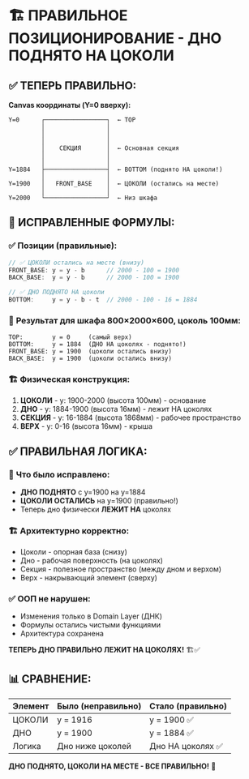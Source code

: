 # 🏗️ ПРАВИЛЬНОЕ ПОЗИЦИОНИРОВАНИЕ - ДНО ПОДНЯТО НА ЦОКОЛИ

## ✅ **ТЕПЕРЬ ПРАВИЛЬНО:**

**Canvas координаты (Y=0 вверху):**

```
Y=0      ┌─────────────────┐  ← TOP 
         │                 │
         │                 │
         │                 │
         │    СЕКЦИЯ       │  ← Основная секция 
         │                 │
         │                 │
Y=1884   ├─────────────────┤  ← BOTTOM (поднято НА цоколи!)
         │                 │
Y=1900   │   FRONT_BASE    │  ← ЦОКОЛИ (остались на месте)
         │                 │
Y=2000   └─────────────────┘  ← Низ шкафа
```

## 🔧 **ИСПРАВЛЕННЫЕ ФОРМУЛЫ:**

### ✅ **Позиции (правильные):**

```javascript
// ✅ ЦОКОЛИ остались на месте (внизу)
FRONT_BASE: y = y - b      // 2000 - 100 = 1900
BACK_BASE:  y = y - b      // 2000 - 100 = 1900

// ✅ ДНО ПОДНЯТО НА цоколи 
BOTTOM:     y = y - b - t  // 2000 - 100 - 16 = 1884
```

### 📐 **Результат для шкафа 800×2000×600, цоколь 100мм:**

```
TOP:        y = 0     (самый верх)
BOTTOM:     y = 1884  (ДНО НА цоколях - поднято!)
FRONT_BASE: y = 1900  (цоколи остались внизу)
BACK_BASE:  y = 1900  (цоколи остались внизу)
```

### 🏗️ **Физическая конструкция:**

1. **ЦОКОЛИ** - y: 1900-2000 (высота 100мм) - основание
2. **ДНО** - y: 1884-1900 (высота 16мм) - лежит НА цоколях
3. **СЕКЦИЯ** - y: 16-1884 (высота 1868мм) - рабочее пространство  
4. **ВЕРХ** - y: 0-16 (высота 16мм) - крыша

## ✅ **ПРАВИЛЬНАЯ ЛОГИКА:**

### 🎯 **Что было исправлено:**
- **ДНО ПОДНЯТО** с y=1900 на y=1884
- **ЦОКОЛИ ОСТАЛИСЬ** на y=1900 (правильно!)
- Теперь дно физически **ЛЕЖИТ НА** цоколях

### 🏗️ **Архитектурно корректно:**
- Цоколи - опорная база (снизу)
- Дно - рабочая поверхность (на цоколях)  
- Секция - полезное пространство (между дном и верхом)
- Верх - накрывающий элемент (сверху)

### ✅ **ООП не нарушен:**
- Изменения только в Domain Layer (ДНК)
- Формулы остались чистыми функциями
- Архитектура сохранена

**ТЕПЕРЬ ДНО ПРАВИЛЬНО ЛЕЖИТ НА ЦОКОЛЯХ!** 🏗️✅

## 📊 **СРАВНЕНИЕ:**

| Элемент | Было (неправильно) | Стало (правильно) |
|---------|-------------------|-------------------|
| ЦОКОЛИ | y = 1916 | y = 1900 ✅ |
| ДНО | y = 1900 | y = 1884 ✅ |
| Логика | Дно ниже цоколей | Дно НА цоколях ✅ |

**ДНО ПОДНЯТО, ЦОКОЛИ НА МЕСТЕ - ВСЕ ПРАВИЛЬНО!** 🎯